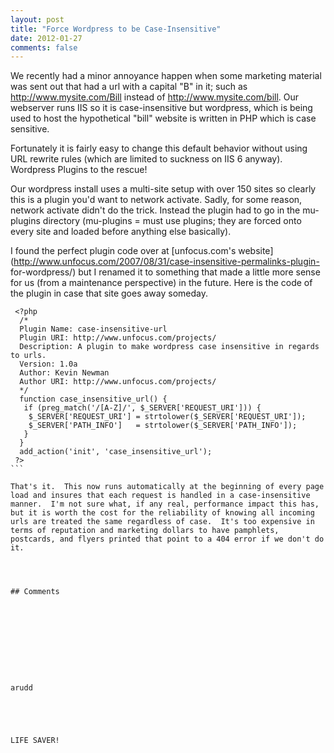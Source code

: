 ```yaml
---
layout: post
title: "Force Wordpress to be Case-Insensitive"
date: 2012-01-27
comments: false
---
```

We recently had a minor annoyance happen when some marketing material was sent
out that had a url with a capital "B" in it; such as
http://www.mysite.com/Bill instead of http://www.mysite.com/bill.  Our
webserver runs IIS so it is case-insensitive but wordpress, which is being
used to host the hypothetical "bill" website is written in PHP which is case
sensitive.  
  
Fortunately it is fairly easy to change this default behavior without using
URL rewrite rules (which are limited to suckness on IIS 6 anyway).  Wordpress
Plugins to the rescue!  
  
Our wordpress install uses a multi-site setup with over 150 sites so clearly
this is a plugin you'd want to network activate.  Sadly, for some reason,
network activate didn't do the trick. Instead the plugin had to go in the mu-
plugins directory (mu-plugins = must use plugins; they are forced onto every
site and loaded before anything else basically).  
  
I found the perfect plugin code over at [unfocus.com's
website](http://www.unfocus.com/2007/08/31/case-insensitive-permalinks-plugin-
for-wordpress/) but I renamed it to something that made a little more sense
for us (from a maintenance perspective) in the future. Here is the code of the
plugin in case that site goes away someday.  
  
  

    
    
     <?php  
      /*  
      Plugin Name: case-insensitive-url  
      Plugin URI: http://www.unfocus.com/projects/  
      Description: A plugin to make wordpress case insensitive in regards to urls.  
      Version: 1.0a  
      Author: Kevin Newman  
      Author URI: http://www.unfocus.com/projects/  
      */  
      function case_insensitive_url() {  
       if (preg_match('/[A-Z]/', $_SERVER['REQUEST_URI'])) {  
        $_SERVER['REQUEST_URI'] = strtolower($_SERVER['REQUEST_URI']);  
        $_SERVER['PATH_INFO']   = strtolower($_SERVER['PATH_INFO']);  
       }  
      }  
      add_action('init', 'case_insensitive_url');  
     ?>  
    ```
      
    That's it.  This now runs automatically at the beginning of every page load and insures that each request is handled in a case-insensitive manner.  I'm not sure what, if any real, performance impact this has, but it is worth the cost for the reliability of knowing all incoming urls are treated the same regardless of case.  It's too expensive in terms of reputation and marketing dollars to have pamphlets, postcards, and flyers printed that point to a 404 error if we don't do it.
    
    
    
    
    ## Comments
    
    
    
    
    
    
    
    
    
    
    arudd
    
    
    
    
    
    LIFE SAVER!
    
    
    
    
    
    
    
    
    


